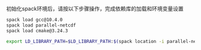 初始化spack环境后，请按以下步骤操作，完成依赖库的加载和环境变量设置

```bash
spack load gcc@10.4.0
spack load parallel-netcdf
spack load cmake@3.24.3

export LD_LIBRARY_PATH=$LD_LIBRARY_PATH:$(spack location -i parallel-netcdf)/lib
```